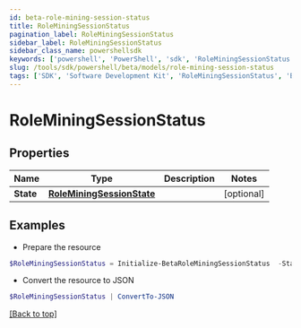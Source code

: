 ```yaml
---
id: beta-role-mining-session-status
title: RoleMiningSessionStatus
pagination_label: RoleMiningSessionStatus
sidebar_label: RoleMiningSessionStatus
sidebar_class_name: powershellsdk
keywords: ['powershell', 'PowerShell', 'sdk', 'RoleMiningSessionStatus', 'BetaRoleMiningSessionStatus'] 
slug: /tools/sdk/powershell/beta/models/role-mining-session-status
tags: ['SDK', 'Software Development Kit', 'RoleMiningSessionStatus', 'BetaRoleMiningSessionStatus']
---
```



# RoleMiningSessionStatus

## Properties

Name | Type | Description | Notes
------------ | ------------- | ------------- | -------------
**State** | [**RoleMiningSessionState**](role-mining-session-state) |  | [optional] 

## Examples

- Prepare the resource
```powershell
$RoleMiningSessionStatus = Initialize-BetaRoleMiningSessionStatus  -State null
```

- Convert the resource to JSON
```powershell
$RoleMiningSessionStatus | ConvertTo-JSON
```


[[Back to top]](#) 

